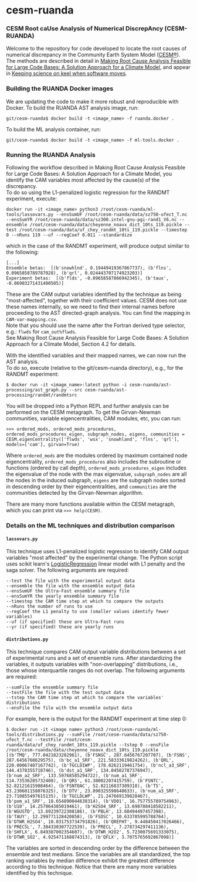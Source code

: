 # cesm-ruanda

### CESM Root caUse Analysis of Numerical DiscrepAncy (CESM-RUANDA)
Welcome to the repository for code developed to locate 
the root causes of numerical discrepancy in the Community 
Earth System Model ([CESM&reg;](https://www.cesm.ucar.edu/)). 
The methods are described in detail in 
[Making Root Cause Analysis Feasible for Large Code Bases: A Solution Approach for a Climate Model](https://doi.org/10.1145/3307681.3325399),
and appear in [Keeping science on keel when software moves](https://doi.org/10.1145/3382037).

### Building the RUANDA Docker images
We are updating the code to make it more robust and 
reproducible with Docker. To build the RUANDA AST analysis image, run: 

```
git/cesm-ruanda$ docker build -t <image_name> -f ruanda.docker .
```

To build the ML analysis container, run:
```
git/cesm-ruanda$ docker build -t <image_name> -f ml-tools.docker . 
```

### Running the RUANDA Analysis

Following the workflow described in Making Root Cause Analysis Feasible for Large Code Bases: A Solution Approach for a Climate Model, 
you identify the CAM variables most affected by the cause(s) of the discrepancy.  
To do so using the L1-penalized logistic regression for the RANDMT experiment, execute:
```
docker run -it <image_name> python3 /root/cesm-ruanda/ml-tools/lassovars.py --ensSumUF /root/cesm-ruanda/data/sz750-ufect_T.nc --ensSumYR /root/cesm-ruanda/data/sz300.intel-gnu-pgi-rand1_V6.nc --ensemble /root/cesm-ruanda/data/cheyenne_noavx_dict_10ts_119.pickle --test /root/cesm-ruanda/data/uf_chey_randmt_10ts_119.pickle --timestep 0 --nRuns 119 --uf --regCoef 0.011 --standardize
```
which in the case of the RANDMT experiment, will produce output similar to the following: 
```
[...]
Ensemble betas:  [(b'snowhlnd', 0.19449419367867737), (b'flns', 0.0965858789787028), (b'qrl', 0.024443707174923203)]
Experiment betas:  [(b'flds', -0.09658587866942345), (b'taux', -0.06903271431400505)]
```
These are the CAM output variables identified by the technique as being "most-affected", together with their coefficient values. CESM does not use these names internally, so we need to find their internal names before proceeding to the AST directed-graph analysis.  You can find the mapping in `CAM-var-mapping.csv`.  
Note that you should use the name after the Fortran derived type selector, e.g.: `flwds` for `cam_out%flwds`.  
See Making Root Cause Analysis Feasible for Large Code Bases: A Solution Approach for a Climate Model, Section 4.2 for details.

With the identified variables and their mapped names, we can now run the AST analysis.  
To do so, execute (relative to the git/cesm-ruanda directory), e.g., for the RANDMT experiment:

```
$ docker run -it <image_name>:latest python -i cesm-ruanda/ast-processing/ast_graph.py --src cesm-ruanda/ast-processing/randmt/randmtsrc
```
You will be dropped into a Python REPL and further analysis can be performed 
on the CESM metagraph. To get the Girvan-Newman communities, variable eigencentralities, CAM modules, etc, you can run:
```
>>> ordered_mods, ordered_mods_procedures, ordered_mods_procedures_eigen, subgraph_nodes, eigens, communities = CESM.eigenCentrality(['flwds', 'wsx', 'snowhland', 'flns', 'qrl'], models=['cam'], girvan=True)
```
Where `ordered_mods` are the modules ordered by maximum contained node eigencentrality, `ordered_mods_procedures` 
also includes the subroutine or functions (ordered by call depth), `ordered_mods_procedures_eigen` includes the 
eigenvalue of the node with the max eigenvalue, `subgraph_nodes` are all the nodes in the induced subgraph, 
`eigens` are the subgraph nodes sorted in descending order by their eigencentralities, and `communities` 
are the communities detected by the Girvan-Newman algorithm.

There are many more functions available within the CESM metagraph, which you can print via ```>>> help(CESM)```.


### Details on the ML techniques and distribution comparison
#### `lassovars.py`
This technique uses L1-penalized logistic regression to identify CAM output variables "most affected" by the experimental change.  The Python script uses scikit learn's [LogisticRegression](https://scikit-learn.org/stable/modules/generated/sklearn.linear_model.LogisticRegression.html?highlight=logisticregression#sklearn.linear_model.LogisticRegression) linear model with L1 penalty and the saga solver.  The following arguments are required:
```
--test the file with the experimental output data
--ensemble the file with the ensemble output data
--ensSumUF the Ultra-Fast ensemble summary file
--ensSumYR the yearly ensemble summary file
--timestep the CAM time step at which to compare the outputs
--nRuns the number of runs to use
--regCoef the L1 penalty to use (smaller values identify fewer variables)
--uf (if specified) these are Ultra-Fast runs
--yr (if specified) these are yearly runs
```

#### `distributions.py`
This technique compares CAM output variable distributions between a set of experimental runs and a set of ensemble runs.  After standardizing the variables, it outputs variables with "non-overlapping" distributions, i.e., those whose interquartile ranges do not overlap.  The following arguments are required:
```
--sumFile the ensemble summary file
--testFile the file with the test output data
--tstep the CAM time step at which to compare the variables' distributions
--ensFile the file with the ensemble output data
```
For example, here is the output for the RANDMT experiment at time step 0:
```
$ docker run -it <image name> python3 /root/cesm-ruanda/ml-tools/distributions.py --sumFile /root/cesm-ruanda/data/sz750-ufect_T.nc --testFile /root/cesm-ruanda/data/uf_chey_randmt_10ts_119.pickle --tstep 0 --ensFile /root/cesm-ruanda/data/cheyenne_noavx_dict_10ts_119.pickle
[(b'TMQ', 777.0421823282961), (b'FSNSC', 287.6456767207707), (b'FSNS', 287.6456760629575), (b'bc_a1_SRF', 221.58333619824262), (b'QRL', 220.00067407167742), (b'TGCLDIWP', 178.0262119461754), (b'ncl_a3_SRF', 144.4378355718746), (b'dst_a1_SRF', 134.04502787376947), (b'num_a2_SRF', 133.59768585294722), (b'num_a1_SRF', 114.73536285732408), (b'QRS', 61.38002207415759), (b'FSNTC', 52.82121615988464), (b'FSNTOAC', 52.82116837309318), (b'TS', 43.230601158076325), (b'DTV', 23.890325598640633), (b'num_a3_SRF', 23.710855497615135), (b'TGCLDLWP', 21.247669139828467), (b'pom_a1_SRF', 18.654890044638314), (b'VD01', 16.757755789754963), (b'U10', 14.257064385019461), (b'H2SO4_SRF', 13.698788418582211), (b'WGUSTD', 13.69239722308186), (b'PBLH', 13.60494497457398), (b'TAUY', 12.299771128420858), (b'FSDSC', 10.633705995788764), (b'DTWR_H2SO4', 10.031753734791826), (b'QREFHT', 9.448450417026466), (b'PRECSL', 7.384330307722539), (b'PRECL', 7.278734297411136), (b'SHFLX', 6.849387002354607), (b'DTWR_H2O2', 5.7230075691333075), (b'DTWR_SO2', 4.925471168874313), (b'QFLX', 3.7075765692867098)]
```
The variables are sorted in descending order by the difference between the ensemble and test medians.  Since the variables are all standardized, the top ranking variables by median difference exhibit the greatest difference according to this technique. Notice that there are many more variables identified by this technique.

